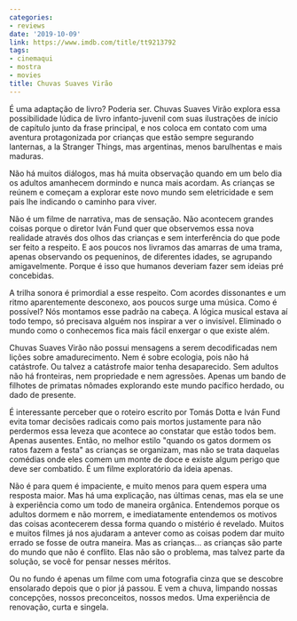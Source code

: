 ```yaml
---
categories:
- reviews
date: '2019-10-09'
link: https://www.imdb.com/title/tt9213792
tags:
- cinemaqui
- mostra
- movies
title: Chuvas Suaves Virão
---
```


É uma adaptação de livro? Poderia ser. Chuvas Suaves Virão explora essa possibilidade lúdica de livro infanto-juvenil com suas ilustrações de início de capítulo junto da frase principal, e nos coloca em contato com uma aventura protagonizada por crianças que estão sempre segurando lanternas, a la Stranger Things, mas argentinas, menos barulhentas e mais maduras.

Não há muitos diálogos, mas há muita observação quando em um belo dia os adultos amanhecem dormindo e nunca mais acordam. As crianças se reúnem e começam a explorar este novo mundo sem eletricidade e sem pais lhe indicando o caminho para viver.

Não é um filme de narrativa, mas de sensação. Não acontecem grandes coisas porque o diretor Iván Fund quer que observemos essa nova realidade através dos olhos das crianças e sem interferência do que pode ser feito a respeito. E aos poucos nos livramos das amarras de uma trama, apenas observando os pequeninos, de diferentes idades, se agrupando amigavelmente. Porque é isso que humanos deveriam fazer sem ideias pré concebidas.

A trilha sonora é primordial a esse respeito. Com acordes dissonantes e um ritmo aparentemente desconexo, aos poucos surge uma música. Como é possível? Nós montamos esse padrão na cabeça. A lógica musical estava aí todo tempo, só precisava alguém nos inspirar a ver o invisível. Eliminado o mundo como o conhecemos fica mais fácil enxergar o que existe além.

Chuvas Suaves Virão não possui mensagens a serem decodificadas nem lições sobre amadurecimento. Nem é sobre ecologia, pois não há catástrofe. Ou talvez a catástrofe maior tenha desaparecido. Sem adultos não há fronteiras, nem propriedade e nem agressões. Apenas um bando de filhotes de primatas nômades explorando este mundo pacífico herdado, ou dado de presente.

É interessante perceber que o roteiro escrito por Tomás Dotta e Iván Fund evita tomar decisões radicais como pais mortos justamente para não perdermos essa leveza que acontece ao constatar que estão todos bem. Apenas ausentes. Então, no melhor estilo "quando os gatos dormem os ratos fazem a festa" as crianças se organizam, mas não se trata daquelas comédias onde eles comem um monte de doce e existe algum perigo que deve ser combatido. É um filme exploratório da ideia apenas.

Não é para quem é impaciente, e muito menos para quem espera uma resposta maior. Mas há uma explicação, nas últimas cenas, mas ela se une à experiência como um todo de maneira orgânica. Entendemos porque os adultos dormem e não morrem, e imediatamente entendemos os motivos das coisas acontecerem dessa forma quando o mistério é revelado. Muitos e muitos filmes já nos ajudaram a antever como as coisas podem dar muito errado se fosse de outra maneira. Mas as crianças... as crianças são parte do mundo que não é conflito. Elas não são o problema, mas talvez parte da solução, se você for pensar nesses méritos.

Ou no fundo é apenas um filme com uma fotografia cinza que se descobre ensolarado depois que o pior já passou. E vem a chuva, limpando nossas concepções, nossos preconceitos, nossos medos. Uma experiência de renovação, curta e singela.